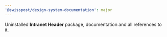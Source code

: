 ```yaml
---
'@swisspost/design-system-documentation': major
---
```


Uninstalled **Intranet Header** package, documentation and all references to it.
